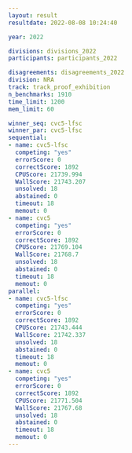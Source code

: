 ```yaml
---
layout: result
resultdate: 2022-08-08 10:24:40

year: 2022

divisions: divisions_2022
participants: participants_2022

disagreements: disagreements_2022
division: NRA
track: track_proof_exhibition
n_benchmarks: 1910
time_limit: 1200
mem_limit: 60

winner_seq: cvc5-lfsc
winner_par: cvc5-lfsc
sequential:
- name: cvc5-lfsc
  competing: "yes"
  errorScore: 0
  correctScore: 1892
  CPUScore: 21739.994
  WallScore: 21743.207
  unsolved: 18
  abstained: 0
  timeout: 18
  memout: 0
- name: cvc5
  competing: "yes"
  errorScore: 0
  correctScore: 1892
  CPUScore: 21769.104
  WallScore: 21768.7
  unsolved: 18
  abstained: 0
  timeout: 18
  memout: 0
parallel:
- name: cvc5-lfsc
  competing: "yes"
  errorScore: 0
  correctScore: 1892
  CPUScore: 21743.444
  WallScore: 21742.337
  unsolved: 18
  abstained: 0
  timeout: 18
  memout: 0
- name: cvc5
  competing: "yes"
  errorScore: 0
  correctScore: 1892
  CPUScore: 21771.504
  WallScore: 21767.68
  unsolved: 18
  abstained: 0
  timeout: 18
  memout: 0
---
```

